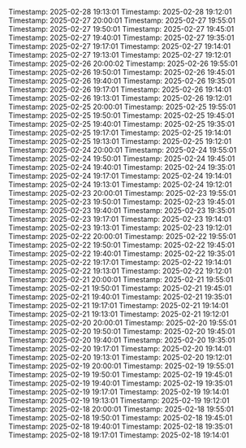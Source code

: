 Timestamp: 2025-02-28 19:13:01
Timestamp: 2025-02-28 19:12:01
Timestamp: 2025-02-27 20:00:01
Timestamp: 2025-02-27 19:55:01
Timestamp: 2025-02-27 19:50:01
Timestamp: 2025-02-27 19:45:01
Timestamp: 2025-02-27 19:40:01
Timestamp: 2025-02-27 19:35:01
Timestamp: 2025-02-27 19:17:01
Timestamp: 2025-02-27 19:14:01
Timestamp: 2025-02-27 19:13:01
Timestamp: 2025-02-27 19:12:01
Timestamp: 2025-02-26 20:00:02
Timestamp: 2025-02-26 19:55:01
Timestamp: 2025-02-26 19:50:01
Timestamp: 2025-02-26 19:45:01
Timestamp: 2025-02-26 19:40:01
Timestamp: 2025-02-26 19:35:01
Timestamp: 2025-02-26 19:17:01
Timestamp: 2025-02-26 19:14:01
Timestamp: 2025-02-26 19:13:01
Timestamp: 2025-02-26 19:12:01
Timestamp: 2025-02-25 20:00:01
Timestamp: 2025-02-25 19:55:01
Timestamp: 2025-02-25 19:50:01
Timestamp: 2025-02-25 19:45:01
Timestamp: 2025-02-25 19:40:01
Timestamp: 2025-02-25 19:35:01
Timestamp: 2025-02-25 19:17:01
Timestamp: 2025-02-25 19:14:01
Timestamp: 2025-02-25 19:13:01
Timestamp: 2025-02-25 19:12:01
Timestamp: 2025-02-24 20:00:01
Timestamp: 2025-02-24 19:55:01
Timestamp: 2025-02-24 19:50:01
Timestamp: 2025-02-24 19:45:01
Timestamp: 2025-02-24 19:40:01
Timestamp: 2025-02-24 19:35:01
Timestamp: 2025-02-24 19:17:01
Timestamp: 2025-02-24 19:14:01
Timestamp: 2025-02-24 19:13:01
Timestamp: 2025-02-24 19:12:01
Timestamp: 2025-02-23 20:00:01
Timestamp: 2025-02-23 19:55:01
Timestamp: 2025-02-23 19:50:01
Timestamp: 2025-02-23 19:45:01
Timestamp: 2025-02-23 19:40:01
Timestamp: 2025-02-23 19:35:01
Timestamp: 2025-02-23 19:17:01
Timestamp: 2025-02-23 19:14:01
Timestamp: 2025-02-23 19:13:01
Timestamp: 2025-02-23 19:12:01
Timestamp: 2025-02-22 20:00:01
Timestamp: 2025-02-22 19:55:01
Timestamp: 2025-02-22 19:50:01
Timestamp: 2025-02-22 19:45:01
Timestamp: 2025-02-22 19:40:01
Timestamp: 2025-02-22 19:35:01
Timestamp: 2025-02-22 19:17:01
Timestamp: 2025-02-22 19:14:01
Timestamp: 2025-02-22 19:13:01
Timestamp: 2025-02-22 19:12:01
Timestamp: 2025-02-21 20:00:01
Timestamp: 2025-02-21 19:55:01
Timestamp: 2025-02-21 19:50:01
Timestamp: 2025-02-21 19:45:01
Timestamp: 2025-02-21 19:40:01
Timestamp: 2025-02-21 19:35:01
Timestamp: 2025-02-21 19:17:01
Timestamp: 2025-02-21 19:14:01
Timestamp: 2025-02-21 19:13:01
Timestamp: 2025-02-21 19:12:01
Timestamp: 2025-02-20 20:00:01
Timestamp: 2025-02-20 19:55:01
Timestamp: 2025-02-20 19:50:01
Timestamp: 2025-02-20 19:45:01
Timestamp: 2025-02-20 19:40:01
Timestamp: 2025-02-20 19:35:01
Timestamp: 2025-02-20 19:17:01
Timestamp: 2025-02-20 19:14:01
Timestamp: 2025-02-20 19:13:01
Timestamp: 2025-02-20 19:12:01
Timestamp: 2025-02-19 20:00:01
Timestamp: 2025-02-19 19:55:01
Timestamp: 2025-02-19 19:50:01
Timestamp: 2025-02-19 19:45:01
Timestamp: 2025-02-19 19:40:01
Timestamp: 2025-02-19 19:35:01
Timestamp: 2025-02-19 19:17:01
Timestamp: 2025-02-19 19:14:01
Timestamp: 2025-02-19 19:13:01
Timestamp: 2025-02-19 19:12:01
Timestamp: 2025-02-18 20:00:01
Timestamp: 2025-02-18 19:55:01
Timestamp: 2025-02-18 19:50:01
Timestamp: 2025-02-18 19:45:01
Timestamp: 2025-02-18 19:40:01
Timestamp: 2025-02-18 19:35:01
Timestamp: 2025-02-18 19:17:01
Timestamp: 2025-02-18 19:14:01
